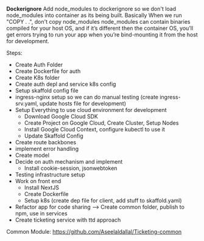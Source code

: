 **Dockerignore**
Add node_modules to dockerignore so we don't load node_modules into container as its being built. Basically When we run "COPY . .", don't copy node_modules
node_modules can contain binaries compiled for your host OS, and if it’s different then the container OS, you’ll get errors trying to run your app when you’re bind-mounting it from the host for development.

Steps:

- Create Auth Folder
- Create Dockerfile for auth
- Create K8s folder
- Create auth depl and service k8s config
- Setup skaffold config file
- ingress-nginx setup so we can do manual testing (create ingress-srv.yaml, update hosts file for development)
- Setup Everything to use cloud environment for development
  - Download Google Cloud SDK
  - Create Project on Google Cloud, Create Cluster, Setup Nodes
  - Install Google Cloud Context, configure kubectl to use it
  - Update Skaffold Config
- Create route backbones
- implement error handling
- Create model
- Decide on auth mechanism and implement
  - Install cookie-session, jsonwebtoken
- Testing infrastructure setup
- Work on front end
  - Install NextJS
  - Create Dockerfile
  - Setup k8s (create dep file for client, add stuff to skaffold.yaml)
- Refactor app for code sharing --> Create common folder, publish to npm, use in services
- Create ticketing service with ttd approach

Common Module: https://github.com/Aseelaldallal/Ticketing-common
